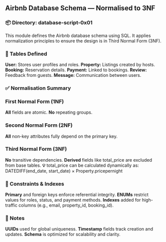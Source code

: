## Airbnb Database Schema — Normalised to 3NF
### 📦 Directory: database-script-0x01
This module defines the Airbnb database schema using SQL. It applies normalization principles to ensure the design is in Third Normal Form (3NF).

### 🧱 Tables Defined
**User:** Stores user profiles and roles.
**Property:** Listings created by hosts.
**Booking:** Reservation details.
**Payment:** Linked to bookings.
**Review:** Feedback from guests.
**Message:** Communication between users.
### ✅ Normalisation Summary
### First Normal Form (1NF)
**All** fields are atomic.
**No** repeating groups.
### Second Normal Form (2NF)
**All** non-key attributes fully depend on the primary key.
### Third Normal Form (3NF)
**No** transitive dependencies.
**Derived** fields like total_price are excluded from base tables.
**💡** total_price can be calculated dynamically as: DATEDIFF(end_date, start_date) × Property.pricepernight

### 🔐 Constraints & Indexes
**Primary** and foreign keys enforce referential integrity.
**ENUMs** restrict values for roles, status, and payment methods.
**Indexes** added for high-traffic columns (e.g., email, property_id, booking_id).
### 🧠 Notes
**UUIDs** used for global uniqueness.
**Timestamp** fields track creation and updates.
**Schema** is optimized for scalability and clarity.